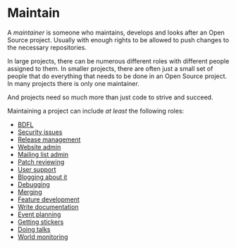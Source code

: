 # Maintain

A *maintainer* is someone who maintains, develops and looks after an Open
Source project. Usually with enough rights to be allowed to push changes to
the necessary repositories.

In large projects, there can be numerous different roles with different people
assigned to them. In smaller projects, there are often just a small set of
people that do everything that needs to be done in an Open Source project. In
many projects there is only one maintainer.

And projects need so much more than just code to strive and succeed.

Maintaining a project can include *at least* the following roles:

 * [BDFL](maintain/bdfl.md)
 * [Security issues](maintain/security.md)
 * [Release management](maintain/release.md)
 * [Website admin](maintain/website.md)
 * [Mailing list admin](maintain/mailinglist.md)
 * [Patch reviewing](maintain/review.md)
 * [User support](maintain/usersupport.md)
 * [Blogging about it](maintain/blogging.md)
 * [Debugging](maintain/debugging.md)
 * [Merging](maintain/merging.md)
 * [Feature development](maintain/features.md)
 * [Write documentation](maintain/docs.md)
 * [Event planning](maintain/events.md)
 * [Getting stickers](maintain/stickers.md)
 * [Doing talks](maintain/talks.md)
 * [World monitoring](maintain/worldmonitor.md)
